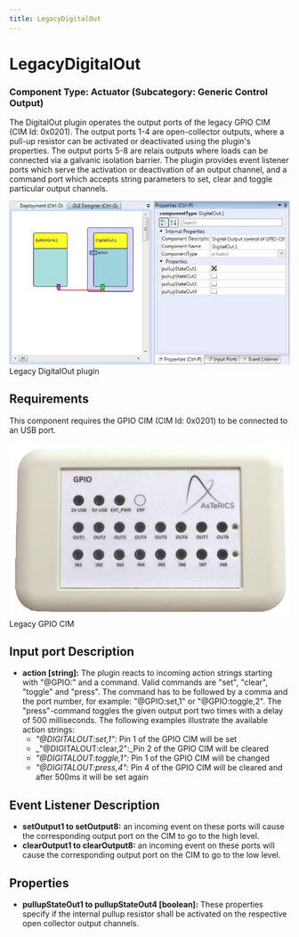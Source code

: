 ```yaml
---
title: LegacyDigitalOut
---
```


# LegacyDigitalOut

### Component Type: Actuator (Subcategory: Generic Control Output)

The DigitalOut plugin operates the output ports of the legacy GPIO CIM (CIM Id: 0x0201).
The output ports 1-4 are open-collector outputs, where a pull-up resistor can be activated or deactivated using the plugin's properties.
The output ports 5-8 are relais outputs where loads can be connected via a galvanic isolation barrier.
The plugin provides event listener ports which serve the activation or deactivation of an output channel, and a command port which accepts string parameters to set, clear and toggle particular output channels.

![Screenshot: Legacy DigitalOut plugin](./img/LegacyDigitalOut.jpg "Screenshot: LegacyDigitalOut plugin")  
Legacy DigitalOut plugin

## Requirements

This component requires the GPIO CIM (CIM Id: 0x0201) to be connected to an USB port.

![GPIO CIM](./img/DigitalOut_CIM.jpg "GPIO CIM")  
Legacy GPIO CIM

## Input port Description

- **action \[string\]:** The plugin reacts to incoming action strings starting with "@GPIO:" and a command.
  Valid commands are "set", "clear", "toggle" and "press".
  The command has to be followed by a comma and the port number, for example: "@GPIO:set,1" or "@GPIO:toggle,2".
  The "press"-command toggles the given output port two times with a delay of 500 milliseconds.
  The following examples illustrate the available action strings:
  - _"@DIGITALOUT:set,1":_ Pin 1 of the GPIO CIM will be set
  - \_"@DIGITALOUT:clear,2":\_Pin 2 of the GPIO CIM will be cleared
  - _"@DIGITALOUT:toggle,1":_ Pin 1 of the GPIO CIM will be changed
  - _"@DIGITALOUT:press,4":_ Pin 4 of the GPIO CIM will be cleared and after 500ms it will be set again

## Event Listener Description

- **setOutput1 to setOutput8:** an incoming event on these ports will cause the corresponding output port on the CIM to go to the high level.
- **clearOutput1 to clearOutput8:** an incoming event on these ports will cause the corresponding output port on the CIM to go to the low level.

## Properties

- **pullupStateOut1 to pullupStateOut4 \[boolean\]:** These properties specify if the internal pullup resistor shall be activated on the respective open collector output channels.
